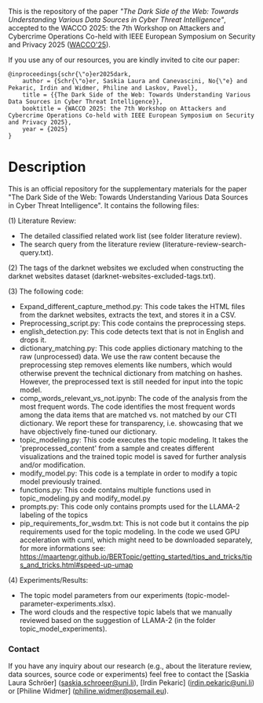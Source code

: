 This is the repository of the paper _"The Dark Side of the Web: Towards Understanding Various Data Sources in Cyber Threat Intelligence"_, accepted to the WACCO 2025: the 7th Workshop on Attackers and Cybercrime Operations Co-held with IEEE European Symposium on Security and Privacy 2025 ([WACCO'25](https://www.wacco-workshop.org/)).

If you use any of our resources, you are kindly invited to cite our paper:

```
@inproceedings{schr{\"o}er2025dark,
    author = {Schr{\"o}er, Saskia Laura and Canevascini, No{\"e} and Pekaric, Irdin and Widmer, Philine and Laskov, Pavel},
    title = {{The Dark Side of the Web: Towards Understanding Various Data Sources in Cyber Threat Intelligence}},
    booktitle = {WACCO 2025: the 7th Workshop on Attackers and Cybercrime Operations Co-held with IEEE European Symposium on Security and Privacy 2025},
    year = {2025}
}

```

# Description

This is an official repository for the supplementary materials for the paper "The Dark Side of the Web: Towards Understanding Various Data Sources in Cyber Threat Intelligence". It contains the following files:

(1) Literature Review:
  - The detailed classified related work list (see folder literature review).
  - The search query from the literature review (literature-review-search-query.txt).

(2) The tags of the darknet websites we excluded when constructing the darknet websites dataset (darknet-websites-excluded-tags.txt).
    
(3) The following code:
  - Expand_different_capture_method.py: This code takes the HTML files from the darknet websites, extracts the text, and stores it in a CSV.
  - Preprocessing_script.py: This code contains the preprocessing steps.
  - english_detection.py: This code detects text that is not in English and drops it.
  - dictionary_matching.py: This code applies dictionary matching to the raw (unprocessed) data. We use the raw content because the preprocessing step removes elements like numbers, which would otherwise prevent the technical dictionary from matching on hashes. However, the preprocessed text is still needed for input into the topic model.
  - comp_words_relevant_vs_not.ipynb: The code of the analysis from the most frequent words. The code identifies the most frequent words among the data items that are matched vs. not matched by our CTI dictionary. We report these for transparency, i.e. showcasing that we have objectively fine-tuned our dictionary.
  - topic_modeling.py: This code executes the topic modeling. It takes the 'preprocessed_content' from a sample and creates different visualizations and the trained topic model is saved for further analysis and/or modification.
  - modify_model.py: This code is a template in order to modify a topic model previously trained.
  - functions.py: This code contains multiple functions used in topic_modeling.py and modify_model.py
  - prompts.py: This code only contains prompts used for the LLAMA-2 labeling of the topics
  - pip_requirements_for_wsdm.txt: This is not code but it contains the pip requirements used for the topic modeling. In the code we used GPU acceleration with cuml, which might need to be downloaded separately, for more informations see: https://maartengr.github.io/BERTopic/getting_started/tips_and_tricks/tips_and_tricks.html#speed-up-umap

(4) Experiments/Results:
  - The topic model parameters from our experiments (topic-model-parameter-experiments.xlsx).
  - The word clouds and the respective topic labels that we manually reviewed based on the suggestion of LLAMA-2 (in the folder topic_model_experiments).
    
### Contact

If you have any inquiry about our research (e.g., about the literature review, data sources, source code or experiments) feel free to contact the [Saskia Laura Schröer] (saskia.schroeer@uni.li), [Irdin Pekaric] (irdin.pekaric@uni.li) or [Philine Widmer] (philine.widmer@psemail.eu).




